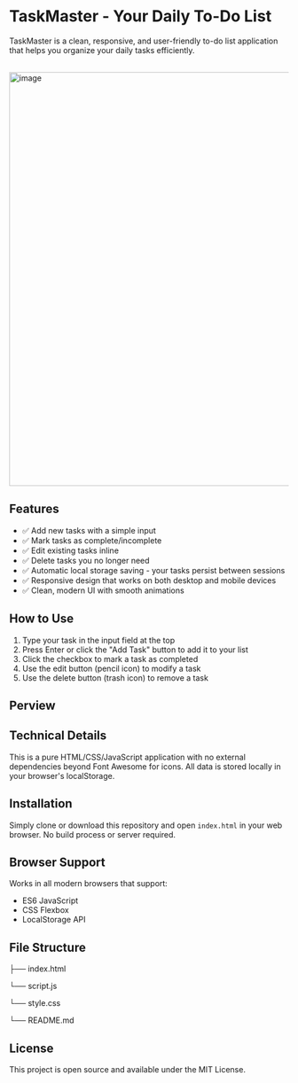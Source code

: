 # TaskMaster - Your Daily To-Do List

TaskMaster is a clean, responsive, and user-friendly to-do list application that helps you organize your daily tasks efficiently.


<br/>
<img width="646" height="747" alt="image" src="https://github.com/user-attachments/assets/13bcadd4-abce-461a-96c8-16fb9c7ff167" />



## Features

- ✅ Add new tasks with a simple input
- ✅ Mark tasks as complete/incomplete
- ✅ Edit existing tasks inline
- ✅ Delete tasks you no longer need
- ✅ Automatic local storage saving - your tasks persist between sessions
- ✅ Responsive design that works on both desktop and mobile devices
- ✅ Clean, modern UI with smooth animations

## How to Use

1. Type your task in the input field at the top
2. Press Enter or click the "Add Task" button to add it to your list
3. Click the checkbox to mark a task as completed
4. Use the edit button (pencil icon) to modify a task
5. Use the delete button (trash icon) to remove a task

## Perview


## Technical Details

This is a pure HTML/CSS/JavaScript application with no external dependencies beyond Font Awesome for icons. All data is stored locally in your browser's localStorage.

## Installation

Simply clone or download this repository and open `index.html` in your web browser. No build process or server required.

## Browser Support

Works in all modern browsers that support:
- ES6 JavaScript
- CSS Flexbox
- LocalStorage API

## File Structure
├── index.html

└── script.js <br/>

└── style.css <br/>

└── README.md


## License

This project is open source and available under the MIT License.
 
